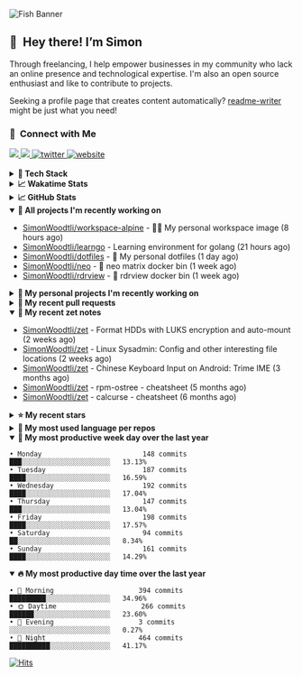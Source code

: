 ![Fish Banner](assets/fish.webp)

## 👋 &nbsp;Hey there! I’m Simon

Through freelancing, I help empower businesses in my community who lack
an online presence and technological expertise. I'm also an open source
enthusiast and like to contribute to projects.

Seeking a profile page that creates content automatically?
[readme-writer] might be just what you need!

### 🤝 &nbsp;Connect with Me

<div align="left">
<a href="https://linkedin.com/in/simonwoodtli" target="_blank">
<img src="https://img.shields.io/badge/linkedin-1E77B5?style=for-the-badge&logo=linkedin&logoColor=white alt=linkedin" />
</a>
<a href="https://github.com/simonwoodtli" target="_blank">
<img src="https://img.shields.io/badge/github-24292E?style=for-the-badge&logo=github&logoColor=white alt=github" />
</a>
<a href="https://twitter.com/simonwoodtlidev" target="_blank">
<img src="https://img.shields.io/badge/twitter-26a7de?style=for-the-badge&logo=twitter&logoColor=white" alt="twitter"/>
</a>
<a href="https://simonwoodtli.com" target="_blank">
<img src="https://img.shields.io/badge/website-E2925F?style=for-the-badge&logo=google-chrome&logoColor=white" alt="website"/>
</a>
</div>
<br/>


<details>
  <summary><b>🧰 Tech Stack</b></summary>
  <div align="center">
  <a href="https://skillicons.dev" target="_blank">
  <img src="https://skillicons.dev/icons?i=js,html,css,bash,python,go,postgresql,docker,vim,linux" alt="JavaScript, HTML, CSS, Bash, Python, Go, PostgreSQL, Docker, Vim,
  Linux">
  </a>
  </div>
</details>

<details>
  <summary><b>📈 Wakatime Stats</b></summary>
  <p align="center"><a href="https://wakatime.com/@SimonWoodtli">
  <img align="center" width="400" height="300" src="https://wakatime.com/share/@SimonWoodtli/7761bcef-e104-47d9-912a-dfd6bf08868b.svg" />
  </a>
  <a href="https://wakatime.com/@SimonWoodtli">
  <img align="center" width="400" height="300" src="https://wakatime.com/share/@SimonWoodtli/341953df-6a40-47b7-8220-ace4eabe0a17.svg" />
  </a></p>

  <h4><b>💬 I've been working with the following languages over the last 7 days</b></h4>

```
• SWIG                           1 hr 8 mins                    ████████░░░░░░░░░░░░░░░░░   30.38%
• Bash                           1 hr 4 mins                    ███████░░░░░░░░░░░░░░░░░░   28.69%
• Markdown                       49 mins                        █████░░░░░░░░░░░░░░░░░░░░   21.83%
• Text                           13 mins                        █░░░░░░░░░░░░░░░░░░░░░░░░   5.87%
• Assembly                       8 mins                         █░░░░░░░░░░░░░░░░░░░░░░░░   3.95%
• Cheetah                        8 mins                         █░░░░░░░░░░░░░░░░░░░░░░░░   3.56%
• ActionScript                   6 mins                         █░░░░░░░░░░░░░░░░░░░░░░░░   2.82%
• JSON                           4 mins                         ░░░░░░░░░░░░░░░░░░░░░░░░░   1.89%
• Other                          0 secs                         ░░░░░░░░░░░░░░░░░░░░░░░░░   0.38%
• GDScript                       0 secs                         ░░░░░░░░░░░░░░░░░░░░░░░░░   0.38%
• YAML                           0 secs                         ░░░░░░░░░░░░░░░░░░░░░░░░░   0.23%
• Ezhil                          0 secs                         ░░░░░░░░░░░░░░░░░░░░░░░░░   0.03%
```

  <h4>👷 I've been working on the following projects over the last 7 days</h4>

```
• dotfiles                       2 hrs 12 mins                  ███████████████░░░░░░░░░░   58.5%
• Unknown Project                54 mins                        ██████░░░░░░░░░░░░░░░░░░░   23.93%
• Private                        32 mins                        ████░░░░░░░░░░░░░░░░░░░░░   14.43%
• cloud-os                       4 mins                         ░░░░░░░░░░░░░░░░░░░░░░░░░   1.89%
• zet                            1 min                          ░░░░░░░░░░░░░░░░░░░░░░░░░   0.6%
• workspace-alpine               1 min                          ░░░░░░░░░░░░░░░░░░░░░░░░░   0.53%
• learngo                        0 secs                         ░░░░░░░░░░░░░░░░░░░░░░░░░   0.12%
```

  <h4><b>🛠️ I've been working with the following editors over the last 7 days</b></h4>

```
• Unknown Editor                 1 hr 54 mins                   █████████████░░░░░░░░░░░░   50.59%
• Vim                            1 hr 51 mins                   ████████████░░░░░░░░░░░░░   49.41%
```

  <h4><b>💻 I've been working with the following operating systems over the last 7 days</b></h4>

```
• Linux                          3 hrs 46 mins                  █████████████████████████   100%
```

</details>

<details>
  <summary><b>📈 GitHub Stats</b></summary>
  <div align="center">
  <a href="https://github.com/anuraghazra/github-readme-stats"> 
  <img src="https://github-readme-stats.vercel.app/api?username=simonwoodtli&theme=onedark&show_icons=true&hide_rank=true&custom_title=Stats&count_private=true&hide_border=true&hide=issues&line_height=24&bg_color=0d1117" alt="Github Stats">
  <img src="https://github-readme-stats.vercel.app/api/top-langs/?username=simonwoodtli&layout=compact&theme=onedark&count_private=true&hide_border=true&bg_color=0d1117" alt="Top Langs">
  </a>
  </div>
</details>

<details open="">
  <summary><b>👷 All projects I'm recently working on</b></summary>

* [SimonWoodtli/workspace-alpine](https://github.com/SimonWoodtli/workspace-alpine) - 🤖🐳 My personal workspace image (8 hours ago)
* [SimonWoodtli/learngo](https://github.com/SimonWoodtli/learngo) - Learning environment for golang (21 hours ago)
* [SimonWoodtli/dotfiles](https://github.com/SimonWoodtli/dotfiles) - 🏡 My personal dotfiles (1 day ago)
* [SimonWoodtli/neo](https://github.com/SimonWoodtli/neo) - 🐋 neo matrix docker bin (1 week ago)
* [SimonWoodtli/rdrview](https://github.com/SimonWoodtli/rdrview) - 🐋 rdrview docker bin (1 week ago)

</details>
<details>
  <summary><b>🌱 My personal projects I'm recently working on</b></summary>

* [SimonWoodtli/workspace-alpine](https://github.com/SimonWoodtli/workspace-alpine) - 🤖🐳 My personal workspace image (8 hours ago)
* [SimonWoodtli/learngo](https://github.com/SimonWoodtli/learngo) - Learning environment for golang (21 hours ago)
* [SimonWoodtli/dotfiles](https://github.com/SimonWoodtli/dotfiles) - 🏡 My personal dotfiles (1 day ago)
* [SimonWoodtli/neo](https://github.com/SimonWoodtli/neo) - 🐋 neo matrix docker bin (1 week ago)
* [SimonWoodtli/rdrview](https://github.com/SimonWoodtli/rdrview) - 🐋 rdrview docker bin (1 week ago)

</details>
<details>
  <summary><b>🔨 My recent pull requests</b></summary>

* [feat: add wireguard-generate-keys script](https://github.com/SimonWoodtli/dotfiles-old/pull/14) on [SimonWoodtli/dotfiles-old](https://github.com/SimonWoodtli/dotfiles-old) (12 months ago)
* [feat: add video-to-gif script](https://github.com/SimonWoodtli/dotfiles-old/pull/13) on [SimonWoodtli/dotfiles-old](https://github.com/SimonWoodtli/dotfiles-old) (12 months ago)
* [feat: add spoof-mac-linux script](https://github.com/SimonWoodtli/dotfiles-old/pull/12) on [SimonWoodtli/dotfiles-old](https://github.com/SimonWoodtli/dotfiles-old) (12 months ago)
* [feat: add sp-tmux script](https://github.com/SimonWoodtli/dotfiles-old/pull/11) on [SimonWoodtli/dotfiles-old](https://github.com/SimonWoodtli/dotfiles-old) (12 months ago)
* [feat: add sp script](https://github.com/SimonWoodtli/dotfiles-old/pull/10) on [SimonWoodtli/dotfiles-old](https://github.com/SimonWoodtli/dotfiles-old) (12 months ago)

</details>
<details open="">
  <summary><b>📝 My recent zet notes</b></summary>

* [SimonWoodtli/zet](https://github.com/SimonWoodtli/zet/tree/5c90053d8e9e429e7f6f68f557c97d080eaeb3b2/20230908235916) - Format HDDs with LUKS encryption and auto-mount (2 weeks ago)
* [SimonWoodtli/zet](https://github.com/SimonWoodtli/zet/tree/f4e6f009cb8f8ff44e9646977125d87dd8f845f9/20230908235236) - Linux Sysadmin: Config and other interesting file locations (2 weeks ago)
* [SimonWoodtli/zet](https://github.com/SimonWoodtli/zet/tree/d442487a83af583abd23719912a1c1f7496cff33/20230620172505) - Chinese Keyboard Input on Android: Trime IME (3 months ago)
* [SimonWoodtli/zet](https://github.com/SimonWoodtli/zet/tree/3d9625f8bc632c595fa8b28b6f6f09026dd9eec2/20230418171555) - rpm-ostree - cheatsheet (5 months ago)
* [SimonWoodtli/zet](https://github.com/SimonWoodtli/zet/tree/ac39e3c3413746ceaca835b27435b1307b8ece5a/20230405141750) - calcurse - cheatsheet (6 months ago)

</details>
<details>
  <summary><b>⭐ My recent stars</b></summary>

* [NetworkBlockDevice/nbd](https://github.com/NetworkBlockDevice/nbd) - Network Block Device (6 days ago)
* [SpotX-CLI/SpotX-Linux](https://github.com/SpotX-CLI/SpotX-Linux) - Spotify Ad blocker based on SpotX for Linux (1 week ago)
* [webmin/webmin](https://github.com/webmin/webmin) - Powerful and flexible web-based server management control panel (1 week ago)
* [rustdesk/rustdesk](https://github.com/rustdesk/rustdesk) - An open-source remote desktop, and alternative to TeamViewer. (5 months ago)
* [essembeh/gnome-extensions-cli](https://github.com/essembeh/gnome-extensions-cli) - Command line tool to manage your Gnome Shell extensions (5 months ago)

</details>
<details>
  <summary><b>💬 My most used language per repos</b></summary>

```
• Shell                          15 repos                       █████████████████░░░░░░░░   68.18%
• Dockerfile                     1 repo                         █░░░░░░░░░░░░░░░░░░░░░░░░   4.55%
• JavaScript                     1 repo                         █░░░░░░░░░░░░░░░░░░░░░░░░   4.55%
• CSS                            3 repos                        ███░░░░░░░░░░░░░░░░░░░░░░   13.64%
• Nix                            1 repo                         █░░░░░░░░░░░░░░░░░░░░░░░░   4.55%
• HTML                           1 repo                         █░░░░░░░░░░░░░░░░░░░░░░░░   4.55%
```

</details>
<details open="">
  <summary><b>📆 My most productive week day over the last year</b></summary>

```
• Monday                         148 commits                    ███░░░░░░░░░░░░░░░░░░░░░░   13.13%
• Tuesday                        187 commits                    ████░░░░░░░░░░░░░░░░░░░░░   16.59%
• Wednesday                      192 commits                    ████░░░░░░░░░░░░░░░░░░░░░   17.04%
• Thursday                       147 commits                    ███░░░░░░░░░░░░░░░░░░░░░░   13.04%
• Friday                         198 commits                    ████░░░░░░░░░░░░░░░░░░░░░   17.57%
• Saturday                       94 commits                     ██░░░░░░░░░░░░░░░░░░░░░░░   8.34%
• Sunday                         161 commits                    ████░░░░░░░░░░░░░░░░░░░░░   14.29%
```

</details>
<details open="">
  <summary><b>🔥 My most productive day time over the last year</b></summary>

```
• 🌅 Morning                     394 commits                    █████████░░░░░░░░░░░░░░░░   34.96%
• 🌞 Daytime                     266 commits                    ██████░░░░░░░░░░░░░░░░░░░   23.60%
• 🌇 Evening                     3 commits                      ░░░░░░░░░░░░░░░░░░░░░░░░░   0.27%
• 🌃 Night                       464 commits                    ██████████░░░░░░░░░░░░░░░   41.17%
```

</details>

[![Hits](https://hits.seeyoufarm.com/api/count/incr/badge.svg?url=https%3A%2F%2Fgithub.com%2Fsimonwoodtli&count_bg=%23689D6A&title_bg=%23282828&icon=&icon_color=%23E7E7E7&title=views+%28today+%2F+total%29&edge_flat=false)](https://hits.seeyoufarm.com)

[readme-writer]: <https://github.com/SimonWoodtli/readme-writer>
